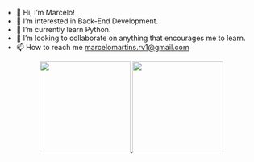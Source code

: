 - 👋 Hi, I’m Marcelo!
- 👀 I’m interested in Back-End Development.
- 🌱 I’m currently learn Python.
- 💞️ I’m looking to collaborate on anything that encourages me to learn.
- 📫 How to reach me marcelomartins.rv1@gmail.com

<div align="center">
  <a href="https://github.com/2MBG">
  <img height="180em" src="https://github-readme-stats.vercel.app/api?username=rafaballerini&show_icons=true&theme=dracula&include_all_commits=true&count_private=true"/>
  <img height="180em" src="https://github-readme-stats.vercel.app/api/top-langs/?username=2MBG&layout=compact&langs_count=7&theme=dracula"/>
</div>
